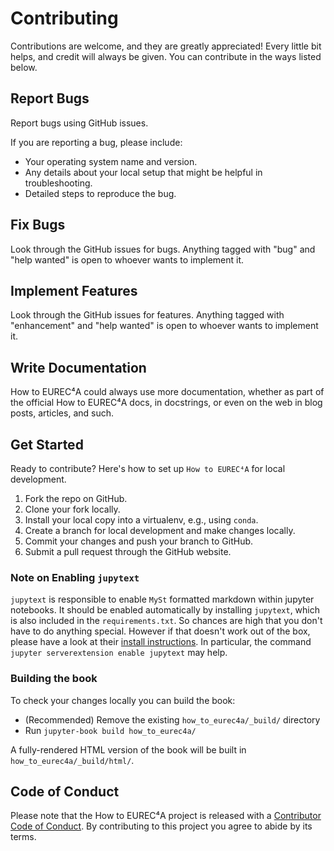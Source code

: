 # Contributing

Contributions are welcome, and they are greatly appreciated! Every little bit
helps, and credit will always be given. You can contribute in the ways listed below.

## Report Bugs

Report bugs using GitHub issues.

If you are reporting a bug, please include:

* Your operating system name and version.
* Any details about your local setup that might be helpful in troubleshooting.
* Detailed steps to reproduce the bug.

## Fix Bugs

Look through the GitHub issues for bugs. Anything tagged with "bug" and "help
wanted" is open to whoever wants to implement it.

## Implement Features

Look through the GitHub issues for features. Anything tagged with "enhancement"
and "help wanted" is open to whoever wants to implement it.

## Write Documentation

How to EUREC⁴A could always use more documentation, whether as part of the
official How to EUREC⁴A docs, in docstrings, or even on the web in blog posts,
articles, and such.


## Get Started

Ready to contribute? Here's how to set up `How to EUREC⁴A` for local development.

1. Fork the repo on GitHub.
2. Clone your fork locally.
3. Install your local copy into a virtualenv, e.g., using `conda`.
4. Create a branch for local development and make changes locally.
5. Commit your changes and push your branch to GitHub.
6. Submit a pull request through the GitHub website.

### Note on  Enabling `jupytext`

`jupytext` is responsible to enable `MySt` formatted markdown within jupyter notebooks. It should be enabled automatically by installing `jupytext`, which is also included in the `requirements.txt`. So chances are high that you don't have to do anything special. However if that doesn't work out of the box, please have a look at their [install instructions](https://jupytext.readthedocs.io/en/latest/install.html). In particular, the command `jupyter serverextension enable jupytext` may help.

### Building the book

To check your changes locally you can build the book:

- (Recommended) Remove the existing `how_to_eurec4a/_build/` directory
- Run `jupyter-book build how_to_eurec4a/`

A fully-rendered HTML version of the book will be built in `how_to_eurec4a/_build/html/`.


## Code of Conduct

Please note that the How to EUREC⁴A project is released with a [Contributor Code of Conduct](CONDUCT.md). By contributing to this project you agree to abide by its terms.
